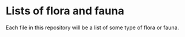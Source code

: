 # Lists of flora and fauna

Each file in this repository will be a list of some type of flora or fauna.
